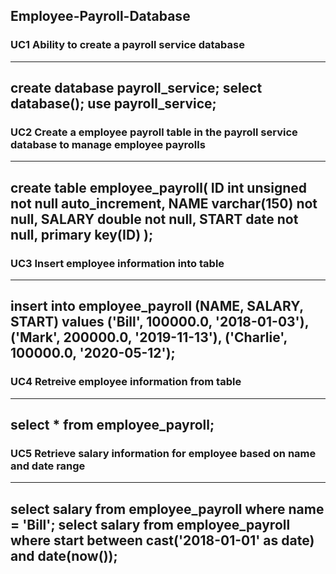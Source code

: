 ## Employee-Payroll-Database 

### UC1 Ability to create a payroll service database
---
create database payroll_service;
select database();
use payroll_service;
---

### UC2 Create a employee payroll table in the payroll service database to manage employee payrolls
---
create table employee_payroll(
	ID int unsigned not null auto_increment,
    	NAME varchar(150) not null,
    	SALARY double not null,
    	START date not null,
    	primary key(ID)
     	);
---
### UC3 Insert employee information into table
---
insert into employee_payroll (NAME, SALARY, START) values 
	('Bill', 100000.0, '2018-01-03'),
	('Mark', 200000.0, '2019-11-13'),
	('Charlie', 100000.0, '2020-05-12');
---
### UC4 Retreive employee information from table
---
select * from employee_payroll;
---
### UC5 Retrieve salary information for employee based on name and date range
---
select salary from employee_payroll where name = 'Bill';
select salary from employee_payroll where
	start between cast('2018-01-01' as date) and date(now());
---